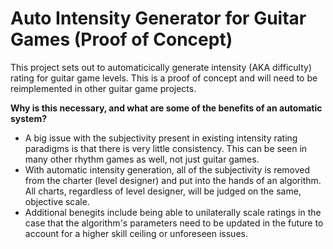 # Auto Intensity Generator for Guitar Games (Proof of Concept)

This project sets out to automaticically generate intensity (AKA difficulty) rating for guitar game levels. This is a proof of concept and will need to be reimplemented in other guitar game projects.

**Why is this necessary, and what are some of the benefits of an automatic system?**

- A big issue with the subjectivity present in existing intensity rating paradigms is that there is very little consistency. This can be seen in many other rhythm games as well, not just guitar games.
- With automatic intensity generation, all of the subjectivity is removed from the charter (level designer) and put into the hands of an algorithm. All charts, regardless of level designer, will be judged on the same, objective scale.
- Additional benegits include being able to unilaterally scale ratings in the case that the algorithm's parameters need to be updated in the future to account for a higher skill ceiling or unforeseen issues.
